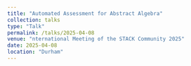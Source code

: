 ```yaml
---
title: "Automated Assessment for Abstract Algebra"
collection: talks
type: "Talk"
permalink: /talks/2025-04-08
venue: "nternational Meeting of the STACK Community 2025"
date: 2025-04-08
location: "Durham"
---
```


